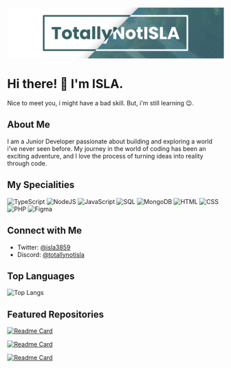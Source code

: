 ![Banner](assets/github-banner.png)

# Hi there! 👋 I'm ISLA.

Nice to meet you, i might have a bad skill. But, i'm still learning 😉.

## About Me

I am a Junior Developer passionate about building and exploring a world i've never seen before. My journey in the world of coding has been an exciting adventure, and I love the process of turning ideas into reality through code.

## My Specialities

<p align="left">
  <img src="https://img.icons8.com/color/48/000000/typescript.png" alt="TypeScript" width="40" height="40"/>
  <img src="https://img.icons8.com/color/48/000000/nodejs.png" alt="NodeJS" width="40" height="40"/>
  <img src="https://img.icons8.com/color/48/000000/javascript.png" alt="JavaScript" width="40" height="40"/>
  <img src="https://img.icons8.com/ios-filled/50/ffffff/mysql.png" alt="SQL" width="40" height="40"/>
  <img src="https://img.icons8.com/color/48/000000/mongodb.png" alt="MongoDB" width="40" height="40"/>
  <img src="https://img.icons8.com/color/48/000000/html-5.png" alt="HTML" width="40" height="40"/>
  <img src="https://img.icons8.com/color/48/000000/css3.png" alt="CSS" width="40" height="40"/>
  <img src="https://img.icons8.com/color/48/000000/php.png" alt="PHP" width="40" height="40"/>
  <img src="https://img.icons8.com/color/48/000000/figma.png" alt="Figma" width="40" height="40"/>
</p>

## Connect with Me

-   Twitter: [@isla3859](https://twitter.com/isla3859)
-   Discord: [@totallynotisla](https://discord.com/users/678444178329305121)

## Top Languages

![Top Langs](https://github-readme-stats.vercel.app/api/top-langs/?username=mangadi3859&theme=swift&border_radius=2)

## Featured Repositories

[![Readme Card](https://github-readme-stats.vercel.app/api/pin/?username=mangadi3859&repo=nhentai-downloader&theme=swift&border_radius=2)](https://github.com/mangadi3859/nhentai-downloader)


[![Readme Card](https://github-readme-stats.vercel.app/api/pin/?username=mangadi3859&repo=youtube-block-bypass-extension&theme=swift&border_radius=2)](https://github.com/mangadi3859/youtube-block-bypass-extension)

[![Readme Card](https://github-readme-stats.vercel.app/api/pin/?username=mangadi3859&repo=doujin2&theme=swift&border_radius=2)](https://github.com/mangadi3859/doujin2)
